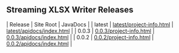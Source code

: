 ## Streaming XLSX Writer Releases

| Release | Site Root | JavaDocs |
| latest | [latest/project-info.html](https://Yaytay.github.io/params4j/latest/project-info.html) | [latest/apidocs/index.html](https://Yaytay.github.io/params4j/latest/apidocs/index.html) | 
| 0.0.3 | [0.0.3/project-info.html](https://Yaytay.github.io/params4j/0.0.3/project-info.html) | [0.0.3/apidocs/index.html](https://Yaytay.github.io/params4j/0.0.3/apidocs/index.html) | 
| 0.0.2 | [0.0.2/project-info.html](https://Yaytay.github.io/params4j/0.0.2/project-info.html) | [0.0.2/apidocs/index.html](https://Yaytay.github.io/params4j/0.0.2/apidocs/index.html) | 

